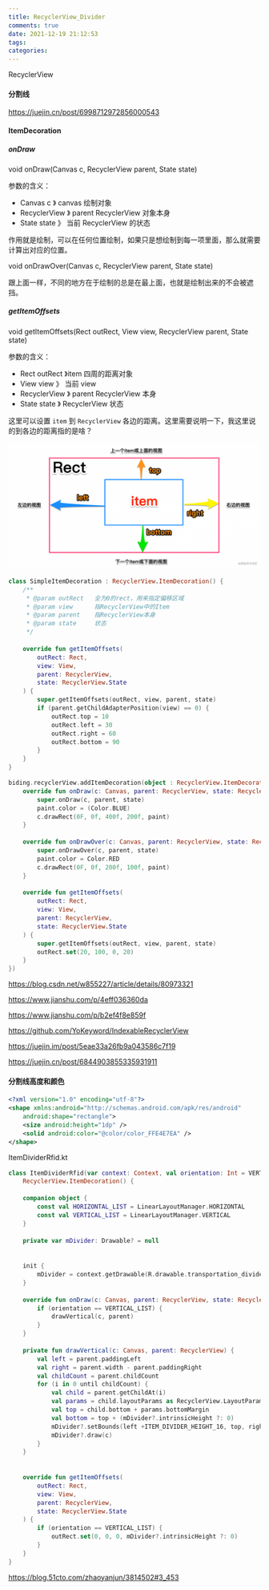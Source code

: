 ```yaml
---
title: RecyclerView_Divider
comments: true
date: 2021-12-19 21:12:53
tags:
categories:
---
```




RecyclerView



#### 分割线



https://juejin.cn/post/6998712972856000543



#### ItemDecoration

##### onDraw

void onDraw(Canvas c, RecyclerView parent, State state)

参数的含义：

- Canvas c 》 canvas 绘制对象
- RecyclerView 》 parent RecyclerView 对象本身
- State state 》 当前 RecyclerView 的状态

作用就是绘制，可以在任何位置绘制，如果只是想绘制到每一项里面，那么就需要计算出对应的位置。

void onDrawOver(Canvas c, RecyclerView parent, State state)

跟上面一样，不同的地方在于绘制的总是在最上面，也就是绘制出来的不会被遮挡。



##### getItemOffsets

void getItemOffsets(Rect outRect, View view, RecyclerView parent, State state)

参数的含义：

- Rect outRect 》item 四周的距离对象
- View view 》 当前 view
- RecyclerView 》 parent RecyclerView 本身
- State state 》 RecyclerView 状态

这里可以设置 `item` 到 `RecyclerView` 各边的距离。这里需要说明一下，我这里说的到各边的距离指的是啥？







![bcf2be90db23474cb14a963d6dde14f3~tplv-k3u1fbpfcp-watermark.image](RecyclerView-Divider/bcf2be90db23474cb14a963d6dde14f3~tplv-k3u1fbpfcp-watermark.image.png)



```kotlin
class SimpleItemDecoration : RecyclerView.ItemDecoration() {
    /**
     * @param outRect   全为0的rect，用来指定偏移区域
     * @param view      指RecyclerView中的Item
     * @param parent    指RecyclerView本身
     * @param state     状态
     */

    override fun getItemOffsets(
        outRect: Rect,
        view: View,
        parent: RecyclerView,
        state: RecyclerView.State
    ) {
        super.getItemOffsets(outRect, view, parent, state)
        if (parent.getChildAdapterPosition(view) == 0) {
            outRect.top = 10
            outRect.left = 30
            outRect.right = 60
            outRect.bottom = 90
        }
    }
}
```





```kotlin
biding.recyclerView.addItemDecoration(object : RecyclerView.ItemDecoration() {
    override fun onDraw(c: Canvas, parent: RecyclerView, state: RecyclerView.State) {
        super.onDraw(c, parent, state)
        paint.color = (Color.BLUE)
        c.drawRect(0F, 0f, 400f, 200f, paint)
    }

    override fun onDrawOver(c: Canvas, parent: RecyclerView, state: RecyclerView.State) {
        super.onDrawOver(c, parent, state)
        paint.color = Color.RED
        c.drawRect(0F, 0f, 200f, 100f, paint)
    }

    override fun getItemOffsets(
        outRect: Rect,
        view: View,
        parent: RecyclerView,
        state: RecyclerView.State
    ) {
        super.getItemOffsets(outRect, view, parent, state)
        outRect.set(20, 100, 0, 20)
    }
})
```



https://blog.csdn.net/w855227/article/details/80973321

https://www.jianshu.com/p/4eff036360da

https://www.jianshu.com/p/b2ef4f8e859f

https://github.com/YoKeyword/IndexableRecyclerView

https://juejin.im/post/5eae33a26fb9a043586c7f19

https://juejin.cn/post/6844903855335931911



#### 分割线高度和颜色



```xml
<?xml version="1.0" encoding="utf-8"?>
<shape xmlns:android="http://schemas.android.com/apk/res/android"
    android:shape="rectangle">
    <size android:height="1dp" />
    <solid android:color="@color/color_FFE4E7EA" />
</shape>
```





ItemDividerRfid.kt

```kotlin
class ItemDividerRfid(var context: Context, val orientation: Int = VERTICAL_LIST) :
    RecyclerView.ItemDecoration() {

    companion object {
        const val HORIZONTAL_LIST = LinearLayoutManager.HORIZONTAL
        const val VERTICAL_LIST = LinearLayoutManager.VERTICAL
    }

    private var mDivider: Drawable? = null


    init {
        mDivider = context.getDrawable(R.drawable.transportation_divider_item_color)
    }

    override fun onDraw(c: Canvas, parent: RecyclerView, state: RecyclerView.State) {
        if (orientation == VERTICAL_LIST) {
            drawVertical(c, parent)
        }
    }

    private fun drawVertical(c: Canvas, parent: RecyclerView) {
        val left = parent.paddingLeft
        val right = parent.width - parent.paddingRight
        val childCount = parent.childCount
        for (i in 0 until childCount) {
            val child = parent.getChildAt(i)
            val params = child.layoutParams as RecyclerView.LayoutParams
            val top = child.bottom + params.bottomMargin
            val bottom = top + (mDivider?.intrinsicHeight ?: 0)
            mDivider?.setBounds(left +ITEM_DIVIDER_HEIGHT_16, top, right-ITEM_DIVIDER_HEIGHT_16, bottom)
            mDivider?.draw(c)
        }
    }


    override fun getItemOffsets(
        outRect: Rect,
        view: View,
        parent: RecyclerView,
        state: RecyclerView.State
    ) {
        if (orientation == VERTICAL_LIST) {
            outRect.set(0, 0, 0, mDivider?.intrinsicHeight ?: 0)
        }
    }
}
```

https://blog.51cto.com/zhaoyanjun/3814502#3_453
